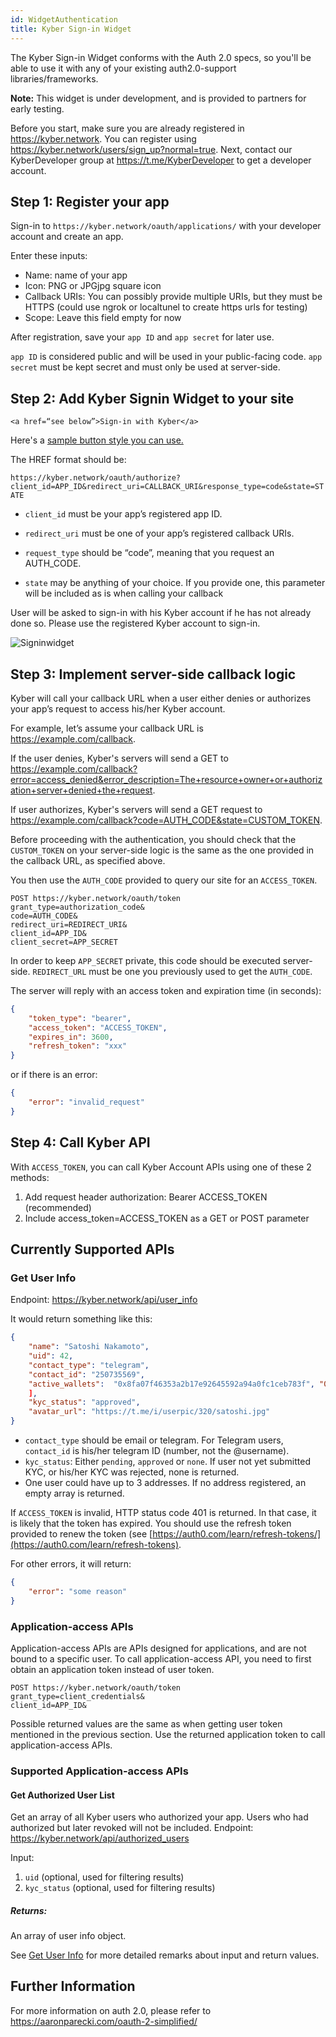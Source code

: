 ```yaml
---
id: WidgetAuthentication
title: Kyber Sign-in Widget
---
```


The Kyber Sign-in Widget conforms with the Auth 2.0 specs, so you'll be able to use it with any of your existing auth2.0-support libraries/frameworks.

**Note:** This widget is under development, and is provided to partners for early testing.

Before you start, make sure you are already registered in https://kyber.network. You can register using https://kyber.network/users/sign_up?normal=true. Next, contact our KyberDeveloper group at https://t.me/KyberDeveloper to get a developer account.


## Step 1: Register your app

Sign-in to `https://kyber.network/oauth/applications/` with your developer account and create an app.

Enter these inputs:
* Name: name of your app
* Icon: PNG or JPGjpg square icon
* Callback URIs: You can possibly provide multiple URIs, but they must be HTTPS (could use ngrok or localtunel to create https urls for testing)
* Scope: Leave this field empty for now

After registration, save your `app ID` and `app secret` for later use.

`app ID` is considered public and will be used in your public-facing code. `app secret` must be kept secret and must only be used at server-side.

## Step 2: Add Kyber Signin Widget to your site

`<a href=“see below”>Sign-in with Kyber</a>`

Here's a [sample button style you can use.](https://codepen.io/thith/full/qYQOpX) 

The HREF format should be:

`https://kyber.network/oauth/authorize?client_id=APP_ID&redirect_uri=CALLBACK_URI&response_type=code&state=STATE`

* `client_id` must be your app’s registered app ID.

* `redirect_uri` must be one of your app’s registered callback URIs.

* `request_type` should be “code”, meaning that you request an AUTH_CODE.

* `state` may be anything of your choice. If you provide one, this parameter will be included as is when calling your callback

User will be asked to sign-in with his Kyber account if he has not already done so. Please use the registered Kyber account to sign-in.

![Signinwidget](/uploads/signinwidget.png "Signinwidget")

## Step 3: Implement server-side callback logic

Kyber will call your callback URL when a user either denies or authorizes your app’s request to access his/her Kyber account.

For example, let’s assume your callback URL is https://example.com/callback.

If the user denies, Kyber's servers will send a GET to https://example.com/callback?error=access_denied&error_description=The+resource+owner+or+authorization+server+denied+the+request.

If user authorizes, Kyber's servers will send a GET request to https://example.com/callback?code=AUTH_CODE&state=CUSTOM_TOKEN.

Before proceeding with the authentication, you should check that the `CUSTOM_TOKEN` on your server-side logic is the same as the one provided in the callback URL, as specified above.

You then use the `AUTH_CODE` provided to query our site for an `ACCESS_TOKEN`.

	POST https://kyber.network/oauth/token
	grant_type=authorization_code&
	code=AUTH_CODE&
	redirect_uri=REDIRECT_URI&
	client_id=APP_ID&
	client_secret=APP_SECRET
				
In order to keep `APP_SECRET` private, this code should be executed server-side. `REDIRECT_URL` must be one you previously used to get the `AUTH_CODE`.

The server will reply with an access token and expiration time (in seconds):
```json
{
	"token_type": "bearer", 
	"access_token": "ACCESS_TOKEN",
	"expires_in": 3600,
	"refresh_token": "xxx"
}
```
or if there is an error:
```json
{
	"error": "invalid_request"
}
```

## Step 4: Call Kyber API

With `ACCESS_TOKEN`, you can call Kyber Account APIs using one of these 2 methods:

1. Add request header authorization: Bearer ACCESS_TOKEN (recommended)
2. Include access_token=ACCESS_TOKEN as a GET or POST parameter

## Currently Supported APIs

### Get User Info
Endpoint: https://kyber.network/api/user_info

It would return something like this:
```json
{
	"name": "Satoshi Nakamoto",
	"uid": 42,
	"contact_type": "telegram",
	"contact_id": "250735569",
	"active_wallets":  "0x8fa07f46353a2b17e92645592a94a0fc1ceb783f", "0x8fa07f46353a2b17e92645592a94a0fc1ceb7833"
	],
	"kyc_status": "approved",
	"avatar_url": "https://t.me/i/userpic/320/satoshi.jpg"
}
```

* `contact_type` should be email or telegram. For Telegram users, `contact_id` is his/her telegram ID (number, not the @username).
* `kyc_status`: Either `pending`, `approved` or `none`. If user not yet submitted KYC, or his/her KYC was rejected, none is returned.
* One user could have up to 3 addresses. If no address registered, an empty array is returned.

If `ACCESS_TOKEN` is invalid, HTTP status code 401 is returned. In that case, it is likely that the token has expired. You should use the refresh token provided to renew the token (see [https://auth0.com/learn/refresh-tokens/](https://auth0.com/learn/refresh-tokens).

For other errors, it will return:
```json
{
	"error": "some reason"
}
```

### Application-access APIs
Application-access APIs are APIs designed for applications, and are not bound to a specific user. To call application-access API, you need to first obtain an application token instead of user token.

	POST https://kyber.network/oauth/token
	grant_type=client_credentials&
	client_id=APP_ID&
				
Possible returned values are the same as when getting user token mentioned in the previous section. Use the returned application token to call application-access APIs.

### Supported Application-access APIs
#### Get Authorized User List
Get an array of all Kyber users who authorized your app. Users who had authorized but later revoked will not be included.
Endpoint: https://kyber.network/api/authorized_users

Input:
1. `uid` (optional, used for filtering results)
2. `kyc_status` (optional, used for filtering results)

##### Returns:
An array of user info object.

See [Get User Info](#get-user-info) for more detailed remarks about input and return values.

## Further Information
For more information on auth 2.0, please refer to https://aaronparecki.com/oauth-2-simplified/

